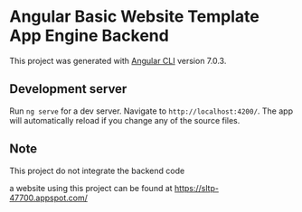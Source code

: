 # Angular Basic Website Template App Engine Backend

This project was generated with [Angular CLI](https://github.com/angular/angular-cli) version 7.0.3.

## Development server

Run `ng serve` for a dev server. Navigate to `http://localhost:4200/`. The app will automatically reload if you change any of the source files.

## Note

This project do not integrate the backend code

a website using this project can be found at https://sltp-47700.appspot.com/

